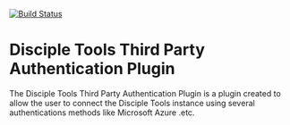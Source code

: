 [![Build Status](https://travis-ci.com/HighDeveloper/disciple-tools-third-party-authentication-plugin.svg?branch=master)](https://travis-ci.com/HighDeveloper/disciple-tools-third-party-authentication-plugin)

# Disciple Tools Third Party Authentication Plugin
The Disciple Tools Third Party Authentication Plugin is a plugin created to allow the user to connect the Disciple Tools instance using several authentications methods like Microsoft Azure .etc.

